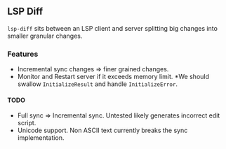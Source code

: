## LSP Diff
`lsp-diff` sits between an LSP client and server splitting big changes into smaller granular changes.

### Features
- Incremental sync changes => finer grained changes.
- Monitor and Restart server if it exceeds memory limit. *We should swallow `InitializeResult` and handle `InitializeError`.

#### TODO
- Full sync => Incremental sync. Untested likely generates incorrect edit script.
- Unicode support. Non ASCII text currently breaks the sync implementation.
